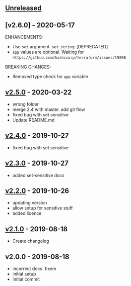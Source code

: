 <a name="unreleased"></a>
## [Unreleased]

<a name="v2.6.0"></a>
## [v2.6.0] - 2020-05-17

ENHANCEMENTS:
- Use `set` argument. `set_string`: [DEPRECATED]
- `app` values are optional. Waiting for `https://github.com/hashicorp/terraform/issues/19898`

BREAKING CHANGES:
- Removed type check for `app` variable

<a name="v2.5.0"></a>
## [v2.5.0] - 2020-03-22

- wrong folder
- merge 2.4 with master. add git flow
- fixed bug with set sensitive
- Update README.md


<a name="v2.4.0"></a>
## [v2.4.0] - 2019-10-27

- fixed bug with set sensitive


<a name="v2.3.0"></a>
## [v2.3.0] - 2019-10-27

- added set-sensitive docs


<a name="v2.2.0"></a>
## [v2.2.0] - 2019-10-26

- updating version
- allow setup for sensitive stuff
- added licence


<a name="v2.1.0"></a>
## [v2.1.0] - 2019-08-18

- Create changelog


<a name="v2.0.0"></a>
## v2.0.0 - 2019-08-18

- incorrect docs. fixem
- initial setup
- Initial commit


[Unreleased]: https://github.com/terraform-module/terraform-helm-release.git/compare/v2.5.0...HEAD
[v2.5.0]: https://github.com/terraform-module/terraform-helm-release.git/compare/v2.4.0...v2.5.0
[v2.4.0]: https://github.com/terraform-module/terraform-helm-release.git/compare/v2.3.0...v2.4.0
[v2.3.0]: https://github.com/terraform-module/terraform-helm-release.git/compare/v2.2.0...v2.3.0
[v2.2.0]: https://github.com/terraform-module/terraform-helm-release.git/compare/v2.1.0...v2.2.0
[v2.1.0]: https://github.com/terraform-module/terraform-helm-release.git/compare/v2.0.0...v2.1.0
